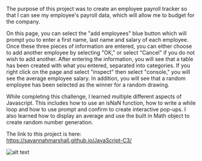 The purpose of this project was to create an employee payroll tracker so that I can see my employee's payroll data, which will allow me to budget for the company. 

On this page, you can select the "add employees" blue button which will prompt you to enter a first name, last name and salary of each employee. Once these three pieces of information are entered, you can either choose to add another employee by selecting "OK," or select "Cancel" if you do not wish to add another. After entering the information, you will see that a table has been created with what you entered, separated into categories. If you right click on the page and select "inspect" then select "console," you will see the average employee salary. In addition, you will see that a random employee has been selected as the winner for a random drawing. 

While completing this challenge, I learned multiple different aspects of Javascript. This includes how to use an isNaN function, how to write a while loop and how to use prompt and confirm to create interactive pop-ups. I also learned how to display an average and use the built in Math object to create random number generation. 

The link to this project is here: https://savannahmarshall.github.io/JavaScript-C3/


![alt text](https://github.com/savannahmarshall/JavaScript-C3/blob/main/Challenge-3%20screenshot.png)
